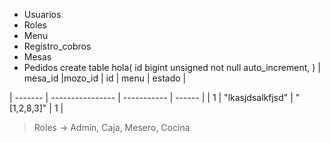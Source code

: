 - Usuarios
- Roles
- Menu
- Registro_cobros
- Mesas
- Pedidos
  create table hola(
  id bigint unsigned not null auto_increment,
  )
  | mesa_id |mozo_id | id | menu | estado |

| ------- | ---------------- | ----------- | ------ |
| 1 | "lkasjdsalkfjsd" | "[1,2,8,3]" | 1 |

> Roles -> Admin, Caja, Mesero, Cocina
